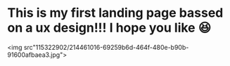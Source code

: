 # This is my first landing page bassed on a ux design!!! I hope you like :satisfied:
<img src"115322902/214461016-69259b6d-464f-480e-b90b-91600afbaea3.jpg">
